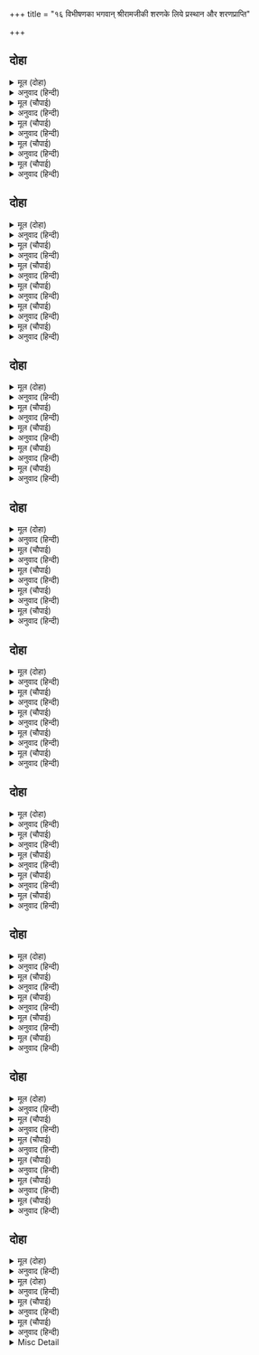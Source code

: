 +++
title = "१६ विभीषणका भगवान् श्रीरामजीकी शरणके लिये प्रस्थान और शरणप्राप्ति"

+++


## दोहा


<details><summary>मूल (दोहा)</summary>

रामु सत्यसंकल्प प्रभु सभा कालबस तोरि।  
मैं रघुबीर सरन अब जाउँ देहु जनि खोरि॥ ४१॥
</details>

<details><summary>अनुवाद (हिन्दी)</summary>

श्रीरामजी सत्यसंकल्प एवं [सर्वसमर्थ] प्रभु हैं और [हे रावण!] तुम्हारी सभा कालके वश है। अतः मैं अब श्रीरघुवीरकी शरण जाता हूँ, मुझे दोष न देना॥ ४१॥
</details>

<details><summary>मूल (चौपाई)</summary>

अस कहि चला बिभीषनु जबहीं।  
आयूहीन भए सब तबहीं॥  
साधु अवग्या तुरत भवानी।  
कर कल्यान अखिल कै हानी॥
</details>

<details><summary>अनुवाद (हिन्दी)</summary>

ऐसा कहकर विभीषणजी ज्यों ही चले, त्यों ही सब राक्षस आयुहीन हो गये (उनकी मृत्यु निश्चित हो गयी)। [शिवजी कहते हैं—] हे भवानी! साधुका अपमान तुरंत ही सम्पूर्ण कल्याणकी हानि (नाश) कर देता है॥ १॥
</details>

<details><summary>मूल (चौपाई)</summary>

रावन जबहिं बिभीषन त्यागा।  
भयउ बिभव बिनु तबहिं अभागा॥  
चलेउ हरषि रघुनायक पाहीं।  
करत मनोरथ बहु मन माहीं॥
</details>

<details><summary>अनुवाद (हिन्दी)</summary>

रावणने जिस क्षण विभीषणको त्यागा, उसी क्षण वह अभागा वैभव (ऐश्वर्य) से हीन हो गया। विभीषणजी हर्षित होकर मनमें अनेकों मनोरथ करते हुए श्रीरघुनाथजीके पास चले॥ २॥
</details>

<details><summary>मूल (चौपाई)</summary>

देखिहउँ जाइ चरन जलजाता।  
अरुन मृदुल सेवक सुखदाता॥  
जे पद परसि तरी रिषिनारी।  
दंडक कानन पावनकारी॥
</details>

<details><summary>अनुवाद (हिन्दी)</summary>

[वे सोचते जाते थे—] मैं जाकर भगवान् के कोमल और लाल वर्णके सुन्दर चरणकमलोंके दर्शन करूँगा, जो सेवकोंको सुख देनेवाले हैं, जिन चरणोंका स्पर्श पाकर ऋषिपत्नी अहल्या तर गयीं और जो दण्डकवनको पवित्र करनेवाले हैं॥ ३॥
</details>

<details><summary>मूल (चौपाई)</summary>

जे पद जनकसुताँ उर लाए।  
कपट कुरंग संग धर धाए॥  
हर उर सर सरोज पद जेई।  
अहोभाग्य मैं देखिहउँ तेई॥
</details>

<details><summary>अनुवाद (हिन्दी)</summary>

जिन चरणोंको जानकीजीने हृदयमें धारण कर रखा है, जो कपटमृगके साथ पृथ्वीपर [उसे पकड़नेको] दौड़े थे और जो चरणकमल साक्षात् शिवजीके हृदयरूपी सरोवरमें विराजते हैं, मेरा अहोभाग्य है कि उन्हींको आज मैं देखूँगा॥ ४॥
</details>

## दोहा


<details><summary>मूल (दोहा)</summary>

जिन्ह पायन्ह के पादुकन्हि भरतु रहे मन लाइ।  
ते पद आजु बिलोकिहउँ इन्ह नयनन्हि अब जाइ॥ ४२॥
</details>

<details><summary>अनुवाद (हिन्दी)</summary>

जिन चरणोंकी पादुकाओंमें भरतजीने अपना मन लगा रखा है, अहा! आज मैं उन्हीं चरणोंको अभी जाकर इन नेत्रोंसे देखूँगा॥ ४२॥
</details>

<details><summary>मूल (चौपाई)</summary>

एहि बिधि करत सप्रेम बिचारा।  
आयउ सपदि सिंधु एहिं पारा॥  
कपिन्ह बिभीषनु आवत देखा।  
जाना कोउ रिपु दूत बिसेषा॥
</details>

<details><summary>अनुवाद (हिन्दी)</summary>

इस प्रकार प्रेमसहित विचार करते हुए वे शीघ्र ही समुद्रके इस पार (जिधर श्रीरामचन्द्रजीकी सेना थी) आ गये। वानरोंने विभीषणको आते देखा तो उन्होंने जाना कि शत्रुका कोई खास दूत है॥ १॥
</details>

<details><summary>मूल (चौपाई)</summary>

ताह राखि कपीस पहिं आए।  
समाचार सब ताहि सुनाए॥  
कह सुग्रीव सुनहु रघुराई।  
आवा मिलन दसानन भाई॥
</details>

<details><summary>अनुवाद (हिन्दी)</summary>

उन्हें [पहरेपर] ठहराकर वे सुग्रीवके पास आये और उनको सब समाचार कह सुनाये। सुग्रीवने [श्रीरामजीके पास जाकर] कहा—हे रघुनाथजी! सुनिये, रावणका भाई [आपसे] मिलने आया है॥ २॥
</details>

<details><summary>मूल (चौपाई)</summary>

कह प्रभु सखा बूझिऐ काहा।  
कहइ कपीस सुनहु नरनाहा॥  
जानि न जाइ निसाचर माया।  
कामरूप केहि कारन आया॥
</details>

<details><summary>अनुवाद (हिन्दी)</summary>

प्रभु श्रीरामजीने कहा—हे मित्र! तुम क्या समझते हो (तुम्हारी क्या राय है)? वानरराज सुग्रीवने कहा—हे महाराज! सुनिये, राक्षसोंकी माया जानी नहीं जाती। यह इच्छानुसार रूप बदलनेवाला (छली) न जाने किस कारण आया है॥ ३॥
</details>

<details><summary>मूल (चौपाई)</summary>

भेद हमार लेन सठ आवा।  
राखिअ बाँधि मोहि अस भावा॥  
सखा नीति तुम्ह नीकि बिचारी।  
मम पन सरनागत भयहारी॥
</details>

<details><summary>अनुवाद (हिन्दी)</summary>

[जान पड़ता है] यह मूर्ख हमारा भेद लेने आया है। इसलिये मुझे तो यही अच्छा लगता है कि इसे बाँध रखा जाय। [श्रीरामजीने कहा—] हे मित्र! तुमने नीति तो अच्छी विचारी। परन्तु मेरा प्रण तो है शरणागतके भयको हर लेना!॥ ४॥
</details>

<details><summary>मूल (चौपाई)</summary>

सुनि प्रभु बचन हरष हनुमाना।  
सरनागत बच्छल भगवाना॥
</details>

<details><summary>अनुवाद (हिन्दी)</summary>

प्रभुके वचन सुनकर हनुमान् जी हर्षित हुए [और मन-ही-मन कहने लगे कि] भगवान् कैसे शरणागतवत्सल (शरणमें आये हुएपर पिताकी भाँति प्रेम करनेवाले) हैं॥ ५॥
</details>

## दोहा


<details><summary>मूल (दोहा)</summary>

सरनागत कहुँ जे तजहिं निज अनहित अनुमानि।  
ते नर पावँर पापमय तिन्हहि बिलोकत हानि॥ ४३॥
</details>

<details><summary>अनुवाद (हिन्दी)</summary>

[श्रीरामजी फिर बोले—] जो मनुष्य अपने अहितका अनुमान करके शरणमें आये हुएका त्याग कर देते हैं, वे पामर (क्षुद्र) हैं, पापमय हैं; उन्हें देखनेमें भी हानि है (पाप लगता है)॥ ४३॥
</details>

<details><summary>मूल (चौपाई)</summary>

कोटि बिप्र बध लागहिं जाहू।  
आएँ सरन तजउँ नहिं ताहू॥  
सनमुख होइ जीव मोहि जबहीं।  
जन्म कोटि अघ नासहिं तबहीं॥
</details>

<details><summary>अनुवाद (हिन्दी)</summary>

जिसे करोड़ों ब्राह्मणोंकी हत्या लगी हो, शरणमें आनेपर मैं उसे भी नहीं त्यागता। जीव ज्यों ही मेरे सम्मुख होता है, त्यों ही उसके करोड़ों जन्मोंके पाप नष्ट हो जाते हैं॥ १॥
</details>

<details><summary>मूल (चौपाई)</summary>

पापवंत कर सहज सुभाऊ।  
भजनु मोर तेहि भाव न काऊ॥  
जौं पै दुष्ट हृदय सोइ होई।  
मोरें सनमुख आव कि सोई॥
</details>

<details><summary>अनुवाद (हिन्दी)</summary>

पापीका यह सहज स्वभाव होता है कि मेरा भजन उसे कभी नहीं सुहाता। यदि वह (रावणका भाई) निश्चय ही दुष्ट हृदयका होता तो क्या वह मेरे सम्मुख आ सकता था?॥ २॥
</details>

<details><summary>मूल (चौपाई)</summary>

निर्मल मन जन सो मोहि पावा।  
मोहि कपट छल छिद्र न भावा॥  
भेद लेन पठवा दससीसा।  
तबहुँ न कछु भय हानि कपीसा॥
</details>

<details><summary>अनुवाद (हिन्दी)</summary>

जो मनुष्य निर्मल मनका होता है, वही मुझे पाता है। मुझे कपट और छल-छिद्र नहीं सुहाते। यदि उसे रावणने भेद लेनेको भेजा है, तब भी हे सुग्रीव! अपनेको कुछ भी भय या हानि नहीं है॥ ३॥
</details>

<details><summary>मूल (चौपाई)</summary>

जग महुँ सखा निसाचर जेते।  
लछिमनु हनइ निमिष महुँ तेते॥  
जौं सभीत आवा सरनाईं।  
रखिहउँ ताहि प्रान की नाईं॥
</details>

<details><summary>अनुवाद (हिन्दी)</summary>

क्योंकि हे सखे! जगत् में जितने भी राक्षस हैं, लक्ष्मण क्षणभरमें उन सबको मार सकते हैं और यदि वह भयभीत होकर मेरे शरण आया है तो मैं उसे प्राणोंकी तरह रखूँगा॥ ४॥
</details>

## दोहा


<details><summary>मूल (दोहा)</summary>

उभय भाँति तेहि आनहु हँसि कह कृपानिकेत।  
जय कृपाल कहि कपि चले अंगद हनू समेत॥ ४४॥
</details>

<details><summary>अनुवाद (हिन्दी)</summary>

कृपाके धाम श्रीरामजीने हँसकर कहा—दोनों ही स्थितियोंमें उसे ले आओ। तब अंगद और हनुमान् सहित सुग्रीवजी ‘कृपालु श्रीरामकी जय हो’ कहते हुए चले॥ ४४॥
</details>

<details><summary>मूल (चौपाई)</summary>

सादर तेहि आगें करि बानर।  
चले जहाँ रघुपति करुनाकर॥  
दूरिहि ते देखे द्वौ भ्राता।  
नयनानंद दान के दाता॥
</details>

<details><summary>अनुवाद (हिन्दी)</summary>

विभीषणजीको आदरसहित आगे करके वानर फिर वहाँ चले, जहाँ करुणाकी खान श्रीरघुनाथजी थे। नेत्रोंको आनन्दका दान देनेवाले (अत्यन्त सुखद) दोनों भाइयोंको विभीषणजीने दूरहीसे देखा॥ १॥
</details>

<details><summary>मूल (चौपाई)</summary>

बहुरि राम छबिधाम बिलोकी।  
रहेउ ठटुकि एकटक पल रोकी॥  
भुज प्रलंब कंजारुन लोचन।  
स्यामल गात प्रनत भय मोचन॥
</details>

<details><summary>अनुवाद (हिन्दी)</summary>

फिर शोभाके धाम श्रीरामजीको देखकर वे पलक [मारना] रोककर ठिठककर (स्तब्ध होकर) एकटक देखते ही रह गये। भगवान् की विशाल भुजाएँ हैं, लाल कमलके समान नेत्र हैं और शरणागतके भयका नाश करनेवाला साँवला शरीर है॥ २॥
</details>

<details><summary>मूल (चौपाई)</summary>

सिंघ कंध आयत उर सोहा।  
आनन अमित मदन मन मोहा॥  
नयन नीर पुलकित अति गाता।  
मन धरि धीर कही मृदु बाता॥
</details>

<details><summary>अनुवाद (हिन्दी)</summary>

सिंहके-से कंधे हैं, विशाल वक्षःस्थल (चौड़ी छाती) अत्यन्त शोभा दे रहा है। असंख्य कामदेवोंके मनको मोहित करनेवाला मुख है। भगवान् के स्वरूपको देखकर विभीषणजीके नेत्रोंमें [प्रेमाश्रुओंका] जल भर आया और शरीर अत्यन्त पुलकित हो गया। फिर मनमें धीरज धरकर उन्होंने कोमल वचन कहे॥ ३॥
</details>

<details><summary>मूल (चौपाई)</summary>

नाथ दसानन कर मैं भ्राता।  
निसिचर बंस जनम सुरत्राता॥  
सहज पापप्रिय तामस देहा।  
जथा उलूकहि तम पर नेहा॥
</details>

<details><summary>अनुवाद (हिन्दी)</summary>

हे नाथ! मैं दशमुख रावणका भाई हूँ। हे देवताओंके रक्षक! मेरा जन्म राक्षसकुलमें हुआ है। मेरा तामसी शरीर है, स्वभावसे ही मुझे पाप प्रिय हैं, जैसे उल्लूको अन्धकारपर सहज स्नेह होता है॥ ४॥
</details>

## दोहा


<details><summary>मूल (दोहा)</summary>

श्रवन सुजसु सुनि आयउँ प्रभु भंजन भव भीर।  
त्राहि त्राहि आरति हरन सरन सुखद रघुबीर॥ ४५॥
</details>

<details><summary>अनुवाद (हिन्दी)</summary>

मैं कानोंसे आपका सुयश सुनकर आया हूँ कि प्रभु भव (जन्म-मरण) के भयका नाश करनेवाले हैं। हे दुखियोंके दुःख दूर करनेवाले और शरणागतको सुख देनेवाले श्रीरघुवीर! मेरी रक्षा कीजिये, रक्षा कीजिये॥ ४५॥
</details>

<details><summary>मूल (चौपाई)</summary>

अस कहि करत दंडवत देखा।  
तुरत उठे प्रभु हरष बिसेषा॥  
दीन बचन सुनि प्रभु मन भावा।  
भुज बिसाल गहि हृदयँ लगावा॥
</details>

<details><summary>अनुवाद (हिन्दी)</summary>

प्रभुने उन्हें ऐसा कहकर दण्डवत् करते देखा तो वे अत्यन्त हर्षित होकर तुरंत उठे। विभीषणजीके दीन वचन सुननेपर प्रभुके मनको बहुत ही भाये। उन्होंने अपनी विशाल भुजाओंसे पकड़कर उनको हृदयसे लगा लिया॥ १॥
</details>

<details><summary>मूल (चौपाई)</summary>

अनुज सहित मिलि ढिग बैठारी।  
बोले बचन भगत भयहारी॥  
कहु लंकेस सहित परिवारा।  
कुसल कुठाहर बास तुम्हारा॥
</details>

<details><summary>अनुवाद (हिन्दी)</summary>

छोटे भाई लक्ष्मणजीसहित गले मिलकर उनको अपने पास बैठाकर श्रीरामजी भक्तोंके भयको हरनेवाले वचन बोले—हे लंकेश! परिवारसहित अपनी कुशल कहो। तुम्हारा निवास बुरी जगहपर है॥ २॥
</details>

<details><summary>मूल (चौपाई)</summary>

खल मंडली बसहु दिनु राती।  
सखा धरम निबहइ केहि भाँती॥  
मैं जानउँ तुम्हारि सब रीती।  
अति नय निपुन न भाव अनीती॥
</details>

<details><summary>अनुवाद (हिन्दी)</summary>

दिन-रात दुष्टोंकी मण्डलीमें बसते हो। [ऐसी दशामें] हे सखे! तुम्हारा धर्म किस प्रकार निभता है? मैं तुम्हारी सब रीति (आचार-व्यवहार) जानता हूँ। तुम अत्यन्त नीतिनिपुण हो, तुम्हें अनीति नहीं सुहाती॥ ३॥
</details>

<details><summary>मूल (चौपाई)</summary>

बरु भल बास नरक कर ताता।  
दुष्ट संग जनि देइ बिधाता॥  
अब पद देखि कुसल रघुराया।  
जौं तुम्ह कीन्हि जानि जन दाया॥
</details>

<details><summary>अनुवाद (हिन्दी)</summary>

हे तात! नरकमें रहना वरं अच्छा है, परन्तु विधाता दुष्टका संग [कभी] न दे। [विभीषणजीने कहा—] हे रघुनाथजी! अब आपके चरणोंका दर्शन कर कुशलसे हूँ, जो आपने अपना सेवक जानकर मुझपर दया की है॥ ४॥
</details>

## दोहा


<details><summary>मूल (दोहा)</summary>

तब लगि कुसल न जीव कहुँ सपनेहुँ मन बिश्राम।  
जब लगि भजत न राम कहुँ सोक धाम तजि काम॥ ४६॥
</details>

<details><summary>अनुवाद (हिन्दी)</summary>

तबतक जीवकी कुशल नहीं और न स्वप्नमें भी उसके मनको शान्ति है, जबतक वह शोकके घर काम (विषय-कामना) को छोड़कर श्रीरामजीको नहीं भजता॥ ४६॥
</details>

<details><summary>मूल (चौपाई)</summary>

तब लगि हृदयँ बसत खल नाना।  
लोभ मोह मच्छर मद माना॥  
जब लगि उर न बसत रघुनाथा।  
धरें चाप सायक कटि भाथा॥
</details>

<details><summary>अनुवाद (हिन्दी)</summary>

लोभ, मोह, मत्सर (डाह), मद और मान आदि अनेकों दुष्ट तभीतक हृदयमें बसते हैं, जबतक कि धनुष-बाण और कमरमें तरकस धारण किये हुए श्रीरघुनाथजी हृदयमें नहीं बसते॥ १॥
</details>

<details><summary>मूल (चौपाई)</summary>

ममता तरुन तमी अँधिआरी।  
राग द्वेष उलूक सुखकारी॥  
तब लगि बसति जीव मन माहीं।  
जब लगि प्रभु प्रताप रबि नाहीं॥
</details>

<details><summary>अनुवाद (हिन्दी)</summary>

ममता पूर्ण अँधेरी रात है, जो राग-द्वेषरूपी उल्लुओंको सुख देनेवाली है। वह (ममतारूपी रात्रि) तभीतक जीवके मनमें बसती है, जबतक प्रभु (आप) का प्रतापरूपी सूर्य उदय नहीं होता॥ २॥
</details>

<details><summary>मूल (चौपाई)</summary>

अब मैं कुसल मिटे भय भारे।  
देखि राम पद कमल तुम्हारे॥  
तुम्ह कृपाल जापर अनुकूला।  
ताहि न ब्याप त्रिबिध भव सूला॥
</details>

<details><summary>अनुवाद (हिन्दी)</summary>

हे श्रीरामजी! आपके चरणारविन्दके दर्शन कर अब मैं कुशलसे हूँ, मेरे भारी भय मिट गये। हे कृपालु! आप जिसपर अनुकूल होते हैं, उसे तीनों प्रकारके भवशूल (आध्यात्मिक, आधिदैविक और आधिभौतिक ताप) नहीं व्यापते॥ ३॥
</details>

<details><summary>मूल (चौपाई)</summary>

मैं निसिचर अति अधम सुभाऊ।  
सुभ आचरनु कीन्ह नहिं काऊ॥  
जासु रूप मुनि ध्यान न आवा।  
तेहिं प्रभु हरषि हृदयँ मोहि लावा॥
</details>

<details><summary>अनुवाद (हिन्दी)</summary>

मैं अत्यन्त नीच स्वभावका राक्षस हूँ। मैंने कभी शुभ आचरण नहीं किया। जिनका रूप मुनियोंके भी ध्यानमें नहीं आता, उन प्रभुने स्वयं हर्षित होकर मुझे हृदयसे लगा लिया॥ ४॥
</details>

## दोहा


<details><summary>मूल (दोहा)</summary>

अहोभाग्य मम अमित अति राम कृपा सुख पुंज।  
देखेउँ नयन बिरंचि सिव सेब्य जुगल पद कंज॥ ४७॥
</details>

<details><summary>अनुवाद (हिन्दी)</summary>

हे कृपा और सुखके पुञ्ज श्रीरामजी! मेरा अत्यन्त असीम सौभाग्य है, जो मैंने ब्रह्मा और शिवजीके द्वारा सेवित युगल चरणकमलोंको अपने नेत्रोंसे देखा॥ ४७॥
</details>

<details><summary>मूल (चौपाई)</summary>

सुनहु सखा निज कहउँ सुभाऊ।  
जान भुसुंडि संभु गिरिजाऊ॥  
जौं नर होइ चराचर द्रोही।  
आवै सभय सरन तकि मोही॥
</details>

<details><summary>अनुवाद (हिन्दी)</summary>

[श्रीरामजीने कहा—] हे सखा! सुनो, मैं तुम्हें अपना स्वभाव कहता हूँ, जिसे काकभुशुण्डि, शिवजी और पार्वतीजी भी जानती हैं। कोई मनुष्य [सम्पूर्ण] जड-चेतन जगत् का द्रोही हो, यदि वह भी भयभीत होकर मेरी शरण तककर आ जाय,॥ १॥
</details>

<details><summary>मूल (चौपाई)</summary>

तजि मद मोह कपट छल नाना।  
करउँ सद्य तेहि साधु समाना॥  
जननी जनक बंधु सुत दारा।  
तनु धनु भवन सुहृद परिवारा॥
</details>

<details><summary>अनुवाद (हिन्दी)</summary>

और मद, मोह तथा नाना प्रकारके छल-कपट त्याग दे तो मैं उसे बहुत शीघ्र साधुके समान कर देता हूँ। माता, पिता, भाई, पुत्र, स्त्री, शरीर, धन, घर, मित्र और परिवार—॥ २॥
</details>

<details><summary>मूल (चौपाई)</summary>

सब कै ममता ताग बटोरी।  
मम पद मनहि बाँध बरि डोरी॥  
समदरसी इच्छा कछु नाहीं।  
हरष सोक भय नहिं मन माहीं॥
</details>

<details><summary>अनुवाद (हिन्दी)</summary>

इन सबके ममत्वरूपी तागोंको बटोरकर और उन सबकी एक डोरी बटकर उसके द्वारा जो अपने मनको मेरे चरणोंमें बाँध देता है (सारे सांसारिक सम्बन्धोंका केन्द्र मुझे बना लेता है), जो समदर्शी है, जिसे कुछ इच्छा नहीं है और जिसके मनमें हर्ष, शोक और भय नहीं है॥ ३॥
</details>

<details><summary>मूल (चौपाई)</summary>

अस सज्जन मम उर बस कैसें।  
लोभी हृदयँ बसइ धनु जैसें॥  
तुम्ह सारिखे संत प्रिय मोरें।  
धरउँ देह नहिं आन निहोरें॥
</details>

<details><summary>अनुवाद (हिन्दी)</summary>

ऐसा सज्जन मेरे हृदयमें कैसे बसता है, जैसे लोभीके हृदयमें धन बसा करता है। तुम-सरीखे संत ही मुझे प्रिय हैं। मैं और किसीके निहोरेसे (कृतज्ञतावश) देह धारण नहीं करता॥ ४॥
</details>

## दोहा


<details><summary>मूल (दोहा)</summary>

सगुन उपासक परहित निरत नीति दृढ़ नेम।  
ते नर प्रान समान मम जिन्ह कें द्विज पद प्रेम॥ ४८॥
</details>

<details><summary>अनुवाद (हिन्दी)</summary>

जो सगुण (साकार) भगवान् के उपासक हैं, दूसरेके हितमें लगे रहते हैं, नीति और नियमोंमें दृढ़ हैं और जिन्हें ब्राह्मणोंके चरणोंमें प्रेम है, वे मनुष्य मेरे प्राणोंके समान हैं॥ ४८॥
</details>

<details><summary>मूल (चौपाई)</summary>

सुनु लंकेस सकल गुन तोरें।  
तातें तुम्ह अतिसय प्रिय मोरें॥  
राम बचन सुनि बानर जूथा।  
सकल कहहिं जय कृपा बरूथा॥
</details>

<details><summary>अनुवाद (हिन्दी)</summary>

हे लङ्कापति! सुनो, तुम्हारे अंदर उपर्युक्त सब गुण हैं। इससे तुम मुझे अत्यन्त ही प्रिय हो। श्रीरामजीके वचन सुनकर सब वानरोंके समूह कहने लगे—कृपाके समूह श्रीरामजीकी जय हो!॥ १॥
</details>

<details><summary>मूल (चौपाई)</summary>

सुनत बिभीषनु प्रभु कै बानी।  
नहिं अघात श्रवनामृत जानी॥  
पद अंबुज गहि बारहिं बारा।  
हृदयँ समात न प्रेमु अपारा॥
</details>

<details><summary>अनुवाद (हिन्दी)</summary>

प्रभुकी वाणी सुनते हैं और उसे कानोंके लिये अमृत जानकर विभीषणजी अघाते नहीं हैं। वे बार-बार श्रीरामजीके चरणकमलोंको पकड़ते हैं। अपार प्रेम है, हृदयमें समाता नहीं है॥ २॥
</details>

<details><summary>मूल (चौपाई)</summary>

सुनहु देव सचराचर स्वामी।  
प्रनतपाल उर अंतरजामी॥  
उर कछु प्रथम बासना रही।  
प्रभु पद प्रीति सरित सो बही॥
</details>

<details><summary>अनुवाद (हिन्दी)</summary>

[विभीषणजीने कहा—] हे देव! हे चराचर जगत् के स्वामी! हे शरणागतके रक्षक! हे सबके हृदयके भीतरकी जाननेवाले! सुनिये, मेरे हृदयमें पहले कुछ वासना थी, वह प्रभुके चरणोंकी प्रीतिरूपी नदीमें बह गयी॥ ३॥
</details>

<details><summary>मूल (चौपाई)</summary>

अब कृपाल निज भगति पावनी।  
देहु सदा सिव मन भावनी॥  
एवमस्तु कहि प्रभु रनधीरा।  
मागा तुरत सिंधु कर नीरा॥
</details>

<details><summary>अनुवाद (हिन्दी)</summary>

अब तो हे कृपालु! शिवजीके मनको सदैव प्रिय लगनेवाली अपनी पवित्र भक्ति मुझे दीजिये। ‘एवमस्तु’ (ऐसा ही हो) कहकर रणधीर प्रभु श्रीरामजीने तुरंत ही समुद्रका जल माँगा॥ ४॥
</details>

<details><summary>मूल (चौपाई)</summary>

जदपि सखा तव इच्छा नाहीं।  
मोर दरसु अमोघ जग माहीं॥  
अस कहि राम तिलक तेहि सारा।  
सुमन बृष्टि नभ भई अपारा॥
</details>

<details><summary>अनुवाद (हिन्दी)</summary>

[और कहा—] हे सखा! यद्यपि तुम्हारी इच्छा नहीं है, पर जगत् में मेरा दर्शन अमोघ है (वह निष्फल नहीं जाता)। ऐसा कहकर श्रीरामजीने उनको राजतिलक कर दिया। आकाशसे पुष्पोंकी अपार वृष्टि हुई॥ ५॥
</details>

## दोहा


<details><summary>मूल (दोहा)</summary>

रावन क्रोध अनल निज स्वास समीर प्रचंड।  
जरत बिभीषनु राखेउ दीन्हेउ राजु अखंड॥ ४९(क)॥
</details>

<details><summary>अनुवाद (हिन्दी)</summary>

श्रीरामजीने रावणके क्रोधरूपी अग्निमें, जो अपनी (विभीषणकी) श्वास (वचन) रूपी पवनसे प्रचण्ड हो रही थी, जलते हुए विभीषणको बचा लिया और उसे अखण्ड राज्य दिया॥४९(क)॥
</details>

<details><summary>मूल (दोहा)</summary>

जो संपति सिव रावनहि दीन्हि दिएँ दस माथ।  
सोइ संपदा बिभीषनहि सकुचि दीन्हि रघुनाथ॥ ४९(ख)॥
</details>

<details><summary>अनुवाद (हिन्दी)</summary>

शिवजीने जो सम्पत्ति रावणको दसों सिरोंकी बलि देनेपर दी थी, वही सम्पत्ति श्रीरघुनाथजीने विभीषणको बहुत सकुचते हुए दी॥ ४९(ख)॥
</details>

<details><summary>मूल (चौपाई)</summary>

अस प्रभु छाड़ि भजहिं जे आना।  
ते नर पसु बिनु पूँछ बिषाना॥  
निज जन जान ताहि अपनावा।  
प्रभु सुभाव कपि कुल मन भावा॥
</details>

<details><summary>अनुवाद (हिन्दी)</summary>

ऐसे परम कृपालु प्रभुको छोड़कर जो मनुष्य दूसरेको भजते हैं, वे बिना सींग-पूँछके पशु हैं। अपना सेवक जानकर विभीषणको श्रीरामजीने अपना लिया। प्रभुका स्वभाव वानरकुलके मनको [बहुत] भाया॥ १॥
</details>

<details><summary>मूल (चौपाई)</summary>

पुनि सर्बग्य सर्ब उर बासी।  
सर्बरूप सब रहित उदासी॥  
बोले बचन नीति प्रतिपालक।  
कारन मनुज दनुज कुल घालक॥
</details>

<details><summary>अनुवाद (हिन्दी)</summary>

फिर सब कुछ जाननेवाले, सबके हृदयमें बसनेवाले, सर्वरूप (सब रूपोंमें प्रकट), सबसे रहित, उदासीन, कारणसे (भक्तोंपर कृपा करनेके लिये) मनुष्य बने हुए तथा राक्षसोंके कुलका नाश करनेवाले श्रीरामजी नीतिकी रक्षा करनेवाले वचन बोले—॥ २॥
</details>

<details><summary>Misc Detail</summary>


</details>
